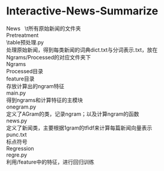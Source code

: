 # Interactive-News-Summarize
News  
\t所有原始新闻的文件夹  
Pretreatment  
\table预处理.py  
        处理原始新闻，得到每类新闻的词典dict.txt与分词表示.txt，放在Ngrams/Processed的对应文件夹下  
 Ngrams  
    Processed目录  
    feature目录  
        存放计算出的ngram特征  
    main.py  
        得到ngrams和计算特征的主模块  
    onegram.py  
        定义了AGram的类，记录ngram；以及计算ngram的函数  
    news.py  
        定义了新闻类，主要根据1gram的tfidf来计算每篇新闻向量表示  
    punc.txt  
        标点符号  
Regression  
    regre.py  
        利用/feature中的特征，进行回归训练  
